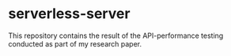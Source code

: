 # serverless-server
This repository contains the result of the API-performance testing conducted as part of my research paper. 
